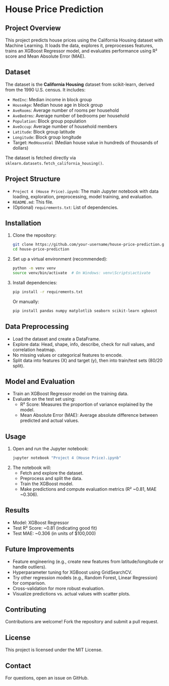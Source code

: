 # House Price Prediction

## Project Overview
This project predicts house prices using the California Housing dataset with Machine Learning. It loads the data, explores it, preprocesses features, trains an XGBoost Regressor model, and evaluates performance using R² score and Mean Absolute Error (MAE).

## Dataset
The dataset is the **California Housing** dataset from scikit-learn, derived from the 1990 U.S. census. It includes:
- `MedInc`: Median income in block group
- `HouseAge`: Median house age in block group
- `AveRooms`: Average number of rooms per household
- `AveBedrms`: Average number of bedrooms per household
- `Population`: Block group population
- `AveOccup`: Average number of household members
- `Latitude`: Block group latitude
- `Longitude`: Block group longitude
- Target: `MedHouseVal` (Median house value in hundreds of thousands of dollars)

The dataset is fetched directly via `sklearn.datasets.fetch_california_housing()`.

## Project Structure
- `Project 4 (House Price).ipynb`: The main Jupyter notebook with data loading, exploration, preprocessing, model training, and evaluation.
- `README.md`: This file.
- (Optional) `requirements.txt`: List of dependencies.

## Installation
1. Clone the repository:
   ```bash
   git clone https://github.com/your-username/house-price-prediction.git
   cd house-price-prediction
   ```

2. Set up a virtual environment (recommended):
   ```bash
   python -m venv venv
   source venv/bin/activate  # On Windows: venv\Scripts\activate
   ```

3. Install dependencies:
   ```bash
   pip install -r requirements.txt
   ```
   Or manually:
   ```bash
   pip install pandas numpy matplotlib seaborn scikit-learn xgboost
   ```

## Data Preprocessing
- Load the dataset and create a DataFrame.
- Explore data: Head, shape, info, describe, check for null values, and correlation heatmap.
- No missing values or categorical features to encode.
- Split data into features (X) and target (y), then into train/test sets (80/20 split).

## Model and Evaluation
- Train an XGBoost Regressor model on the training data.
- Evaluate on the test set using:
  - R² Score: Measures the proportion of variance explained by the model.
  - Mean Absolute Error (MAE): Average absolute difference between predicted and actual values.

## Usage
1. Open and run the Jupyter notebook:
   ```bash
   jupyter notebook "Project 4 (House Price).ipynb"
   ```
2. The notebook will:
   - Fetch and explore the dataset.
   - Preprocess and split the data.
   - Train the XGBoost model.
   - Make predictions and compute evaluation metrics (R² ~0.81, MAE ~0.306).

## Results
- Model: XGBoost Regressor
- Test R² Score: ~0.81 (indicating good fit)
- Test MAE: ~0.306 (in units of $100,000)

## Future Improvements
- Feature engineering (e.g., create new features from latitude/longitude or handle outliers).
- Hyperparameter tuning for XGBoost using GridSearchCV.
- Try other regression models (e.g., Random Forest, Linear Regression) for comparison.
- Cross-validation for more robust evaluation.
- Visualize predictions vs. actual values with scatter plots.

## Contributing
Contributions are welcome! Fork the repository and submit a pull request.

## License
This project is licensed under the MIT License.

## Contact
For questions, open an issue on GitHub.